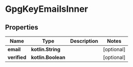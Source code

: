 
# GpgKeyEmailsInner

## Properties
Name | Type | Description | Notes
------------ | ------------- | ------------- | -------------
**email** | **kotlin.String** |  |  [optional]
**verified** | **kotlin.Boolean** |  |  [optional]



